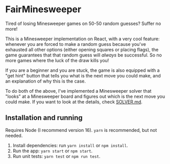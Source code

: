 # FairMinesweeper

Tired of losing Minesweeper games on 50-50 random guesses? Suffer no more!

This is a Minesweeper implementation on React, with a very cool feature: whenever you
are forced to make a random guess because you've exhausted all other options (either
opening squares or placing flags), the game guarantees that that random guess will
_always_ be successful. So no more games where the luck of the draw kills you!

If you are a beginner and you are stuck, the game is also equipped with a "get hint"
button that tells you what is the next move you could make, and an explanation of
why this is the case.

To do both of the above, I've implemented a Minesweeper solver that "looks" at a
Minesweeper board and figures out which is the next move you could make. If you want
to look at the details, check [SOLVER.md](./SOLVER.md).

## Installation and running

Requires Node (I recommend version 16). `yarn` is recommended, but not needed.

1. Install dependencies: run `yarn install` or `npm install`.
2. Run the app: `yarn start` or `npm start`.
3. Run unit tests: `yarn test` or `npm run test`.